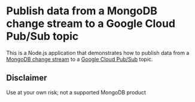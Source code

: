 # Publish data from a MongoDB change stream to a Google Cloud Pub/Sub topic

This is a Node.js application that demonstrates how to publish data from a [MongoDB change stream](https://docs.mongodb.com/manual/changeStreams/) to a [Google Cloud Pub/Sub](https://cloud.google.com/pubsub/) topic.

## Disclaimer

Use at your own risk; not a supported MongoDB product